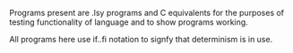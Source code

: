 Programs present are .lsy programs and C equivalents for the purposes of testing functionality of language and to show programs working.

All programs here use if..fi notation to signfy that determinism is in use.
